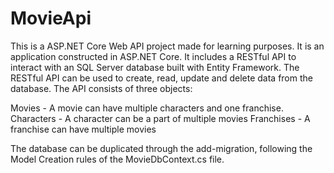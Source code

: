 # MovieApi

This is a ASP.NET Core Web API project made for learning purposes. It is an application constructed in ASP.NET Core. It includes a RESTful API to interact with an SQL Server database built with Entity Framework.
The RESTful API can be used to create, read, update and delete data from the database. The API consists of three objects:

Movies - A movie can have multiple characters and one franchise.
Characters - A character can be a part of multiple movies
Franchises - A franchise can have multiple movies

The database can be duplicated through the add-migration, following the Model Creation rules of the MovieDbContext.cs file.
